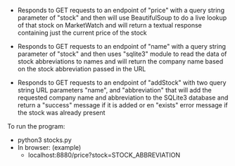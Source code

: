 - Responds to GET requests to an endpoint of "price" with a query string parameter of "stock" and then will use BeautifulSoup to do a live lookup of that stock on MarketWatch and will return a textual response containing just the current price of the stock

- Responds to GET requests to an endpoint of "name" with a query string parameter of "stock" and then uses  "sqlite3" module to read the data of stock abbreviations to names and will return the company name based on the stock abbreviation passed in the URL 

- Responds to GET requests to an endpoint of "addStock" with two query string URL parameters "name", and "abbreviation" that will add the requested company name and abbreviation to the SQLite3 database and return a "success" message if it is added or en "exists" error message if the stock was already present


To run the program:
- python3 stocks.py
- In browser: (example)
  * localhost:8880/price?stock=STOCK_ABBREVIATION
  
  
